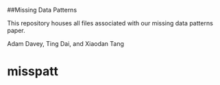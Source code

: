 ##Missing Data Patterns

This repository houses all files associated with our missing data patterns paper.

Adam Davey, Ting Dai, and Xiaodan Tang
# misspatt
